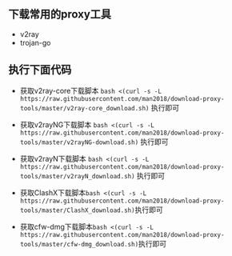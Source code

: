 ## 下载常用的proxy工具
 - v2ray
 - trojan-go

## 执行下面代码

- 获取v2ray-core下载脚本 ```bash <(curl -s -L https://raw.githubusercontent.com/man2018/download-proxy-tools/master/v2ray-core_download.sh)``` 执行即可

- 获取v2rayNG下载脚本 ```bash <(curl -s -L https://raw.githubusercontent.com/man2018/download-proxy-tools/master/v2rayNG-download.sh)``` 执行即可

- 获取v2rayN下载脚本 ```bash <(curl -s -L https://raw.githubusercontent.com/man2018/download-proxy-tools/master/v2rayN_download.sh)``` 执行即可

- 获取ClashX下载脚本```bash <(curl -s -L https://raw.githubusercontent.com/man2018/download-proxy-tools/master/ClashX_download.sh)```执行即可

- 获取cfw-dmg下载脚本```bash <(curl -s -L https://raw.githubusercontent.com/man2018/download-proxy-tools/master/cfw-dmg_download.sh)```执行即可
